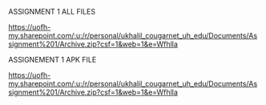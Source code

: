 ASSIGNMENT 1 ALL FILES

https://uofh-my.sharepoint.com/:u:/r/personal/ukhalil_cougarnet_uh_edu/Documents/Assignment%201/Archive.zip?csf=1&web=1&e=WfhlIa

ASSIGNEMENT 1 APK FILE

https://uofh-my.sharepoint.com/:u:/r/personal/ukhalil_cougarnet_uh_edu/Documents/Assignment%201/Archive.zip?csf=1&web=1&e=WfhlIa
